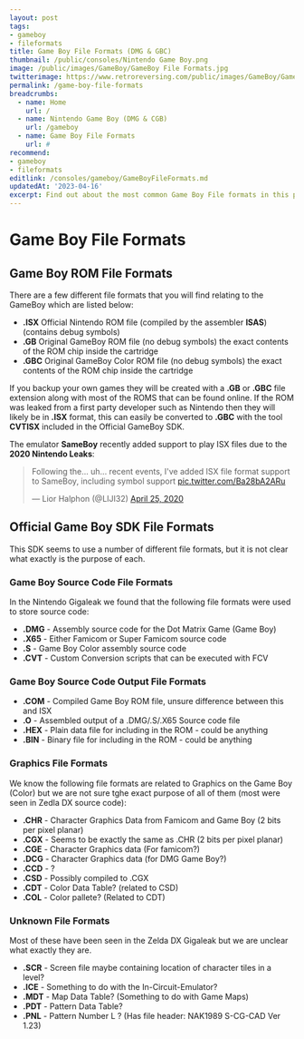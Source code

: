 ```yaml
---
layout: post
tags: 
- gameboy
- fileformats
title: Game Boy File Formats (DMG & GBC)
thumbnail: /public/consoles/Nintendo Game Boy.png
image: /public/images/GameBoy/GameBoy File Formats.jpg
twitterimage: https://www.retroreversing.com/public/images/GameBoy/GameBoy File Formats.jpg
permalink: /game-boy-file-formats
breadcrumbs:
  - name: Home
    url: /
  - name: Nintendo Game Boy (DMG & CGB)
    url: /gameboy
  - name: Game Boy File Formats
    url: #
recommend: 
- gameboy
- fileformats
editlink: /consoles/gameboy/GameBoyFileFormats.md
updatedAt: '2023-04-16'
excerpt: Find out about the most common Game Boy File formats in this post
---
```


# Game Boy File Formats

## Game Boy ROM File Formats
There are a few different file formats that you will find relating to the GameBoy which are listed below:
* **.ISX** Official Nintendo ROM file (compiled by the assembler **ISAS**) (contains debug symbols)
* **.GB** Original GameBoy ROM file (no debug symbols) the exact contents of the ROM chip inside the cartridge
* **.GBC** Original GameBoy Color ROM file (no debug symbols) the exact contents of the ROM chip inside the cartridge

If you backup your own games they will be created with a **.GB** or **.GBC** file extension along with most of the ROMS that can be found online. If the ROM was leaked from a first party developer such as Nintendo then they will likely be in **.ISX** format, this can easily be converted to **.GBC** with the tool **CVTISX** included in the Official GameBoy SDK.

The emulator **SameBoy** recently added support to play ISX files due to the **2020 Nintendo Leaks**:
<blockquote class="twitter-tweet"><p lang="en" dir="ltr">Following the... uh... recent events, I&#39;ve added ISX file format support to SameBoy, including symbol support <a href="https://t.co/Ba28bA2ARu">pic.twitter.com/Ba28bA2ARu</a></p>&mdash; Lior Halphon (@LIJI32) <a href="https://twitter.com/LIJI32/status/1254137545325260801?ref_src=twsrc%5Etfw">April 25, 2020</a></blockquote>

## Official Game Boy SDK File Formats
This SDK seems to use a number of different file formats, but it is not clear what exactly is the purpose of each.

### Game Boy Source Code File Formats
In the Nintendo Gigaleak we found that the following file formats were used to store source code:
* **.DMG** - Assembly source code for the Dot Matrix Game (Game Boy)
* **.X65** - Either Famicom or Super Famicom source code 
* **.S** - Game Boy Color assembly source code 
* **.CVT** - Custom Conversion scripts that can be executed with FCV

### Game Boy Source Code Output File Formats
* **.COM** - Compiled Game Boy ROM file, unsure difference between this and ISX
* **.O** - Assembled output of a .DMG/.S/.X65 Source code file
* **.HEX** - Plain data file for including in the ROM - could be anything
* **.BIN** - Binary file for including in the ROM - could be anything

### Graphics File Formats
We know the following file formats are related to Graphics on the Game Boy (Color) but we are not sure tghe exact purpose of all of them (most were seen in Zedla DX source code):
* **.CHR** - Character Graphics Data from Famicom and Game Boy (2 bits per pixel planar)
* **.CGX** - Seems to be exactly the same as .CHR (2 bits per pixel planar)
* **.CGE** - Character Graphics data (For famicom?)
* **.DCG** - Character Graphics data (for DMG Game Boy?)
* **.CCD** - ?
* **.CSD** - Possibly compiled to .CGX
* **.CDT** - Color Data Table? (related to CSD)
* **.COL** - Color pallete? (Related to CDT)

### Unknown File Formats
Most of these have been seen in the Zelda DX Gigaleak but we are unclear what exactly they are.

* **.SCR** - Screen file maybe containing location of character tiles in a level?
* **.ICE** - Something to do with the In-Circuit-Emulator?
* **.MDT** - Map Data Table? (Something to do with Game Maps)
* **.PDT** - Pattern Data Table?
* **.PNL** - Pattern Number L ? (Has file header: NAK1989 S-CG-CAD Ver 1.23)


